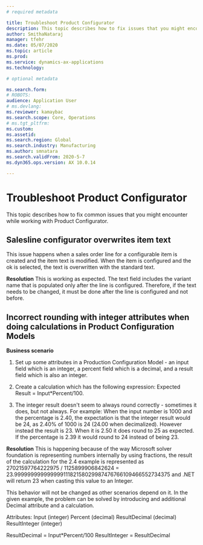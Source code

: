 ```yaml
---
# required metadata

title: Troubleshoot Product Configurator
description: This topic describes how to fix issues that you might encounter while working with Product Configurator.
author: SmithaNataraj
manager: tfehr
ms.date: 05/07/2020
ms.topic: article
ms.prod: 
ms.service: dynamics-ax-applications
ms.technology: 

# optional metadata

ms.search.form: 
# ROBOTS: 
audience: Application User
# ms.devlang: 
ms.reviewer: kamaybac
ms.search.scope: Core, Operations
# ms.tgt_pltfrm: 
ms.custom: 
ms.assetid: 
ms.search.region: Global
ms.search.industry: Manufacturing
ms.author: smnatara
ms.search.validFrom: 2020-5-7
ms.dyn365.ops.version: AX 10.0.14

---
```

# Troubleshoot Product Configurator
This topic describes how to fix common issues that you might encounter while working with Product Configurator.

## Salesline configurator overwrites item text 
This issue happens when a sales order line for a configurable item is created and the item text is modified. When the item is configured and the ok is selected, the text is overwritten with the standard text.

**Resolution**
This is working as expected. The text field includes the variant name that is populated only after the line is configured. Therefore, if the text needs to be changed, it must be done after the line is configured and not before.

## Incorrect rounding with integer attributes when doing calculations in Product Configuration Models
**Business scenario**
1. Set up some attributes in a Production Configuration Model - an input field which is an integer, a percent field which is a decimal, and a result field which is also an integer. 

2. Create a calculation which has the following expression: Expected Result = Input*Percent/100. 

3. The integer result doesn't seem to always round correctly - sometimes it does, but not always. 
For example: When the input number is 1000 and the percentage is 2.40, the expectation is that the integer result would be 24, as 2.40% of 1000 is 24 (24.00 when decimalized). However instead the result is 23. When it is 2.50 it does round to 25 as expected. If the percentage is 2.39 it would round to 24 instead of being 23.

**Resolution**
This is happening because of the way Microsoft solver foundation is representing numbers internally by using fractions, the result of the calculation for the 2.4 example is represented as 27021597764222975 / 1125899906842624 = 23.99999999999999911182158029987476766109466552734375 and .NET will return 23 when casting this value to an Integer.

This behavior will not be changed as other scenarios depend on it. In the given example, the problem can be solved by introducing and additional Decimal attribute and a calculation. 

Attributes:
Input (integer)
Percent (decimal)
ResultDecimal (decimal)
ResultInteger (integer)

ResultDecimal = Input*Percent/100
ResultInteger = ResultDecimal

